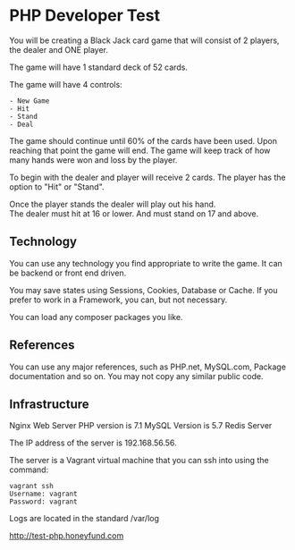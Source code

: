 # PHP Developer Test #

You will be creating a Black Jack card game that will consist of 2 players, the dealer and ONE player.

The game will have 1 standard deck of 52 cards.

The game will have 4 controls:

    - New Game
    - Hit
    - Stand
    - Deal

   The game should continue until 60% of the cards have been used. Upon reaching that point the game will end.
   The game will keep track of how many hands were won and loss by the player.
   
   To begin with the dealer and player will receive 2 cards.
   The player has the option to "Hit" or "Stand".
   
   Once the player stands the dealer will play out his hand.  
   The dealer must hit at 16 or lower. And must stand on 17 and above.
   
   
   ## Technology
   
   You can use any technology you find appropriate to write the game. 
   It can be backend or front end driven.
   
   You may save states using Sessions, Cookies, Database or Cache.
   If you prefer to work in a Framework, you can, but not necessary.
   
   You can load any composer packages you like.
   
   ## References
   You can use any major references, such as PHP.net, MySQL.com, Package documentation and so on.
   You may not copy any similar public code.
   
   ## Infrastructure
   
   Nginx Web Server
   PHP version is 7.1
   MySQL Version is 5.7
   Redis Server
   
   The IP address of the server is 192.168.56.56.
   
   The server is a Vagrant virtual machine that you can ssh into using the command:
   ```
   vagrant ssh
   Username: vagrant
   Password: vagrant
   ```
  Logs are located in the standard /var/log
  
  http://test-php.honeyfund.com
  
  
